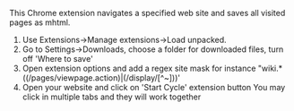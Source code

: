 This Chrome extension navigates a specified web site and saves all visited pages as mhtml.

1. Use Extensions->Manage extensions->Load unpacked.
2. Go to Settings->Downloads, choose a folder for downloaded files, turn off 'Where to save'
3. Open extension options and add a regex site mask for instance "wiki.*((/pages/viewpage.action)|(/display/[^~]))' 
4. Open your website and click on 'Start Cycle' extension button
You may click in multiple tabs and they will work together
